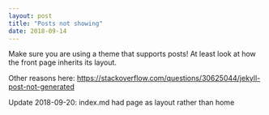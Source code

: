 ```yaml
---
layout: post
title: "Posts not showing"
date: 2018-09-14
---
```

Make sure you are using a theme that supports posts! At least look at how the front page inherits its layout.

Other reasons here: https://stackoverflow.com/questions/30625044/jekyll-post-not-generated

Update 2018-09-20: index.md had page as layout rather than home

